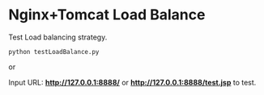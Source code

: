 # Nginx+Tomcat Load Balance
Test Load balancing strategy.
 
```
python testLoadBalance.py
```
or

Input URL: **http://127.0.0.1:8888/** or **http://127.0.0.1:8888/test.jsp** to test.
